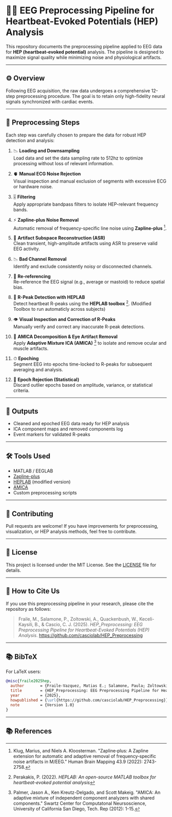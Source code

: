# 🧠💓 EEG Preprocessing Pipeline for Heartbeat-Evoked Potentials (HEP) Analysis

This repository documents the preprocessing pipeline applied to EEG data for **HEP (heartbeat-evoked potential)** analysis. The pipeline is designed to maximize signal quality while minimizing noise and physiological artifacts.

---

## ⚙️ Overview

Following EEG acquisition, the raw data undergoes a comprehensive 12-step preprocessing procedure. The goal is to retain only high-fidelity neural signals synchronized with cardiac events.

---

## 🔬 Preprocessing Steps

Each step was carefully chosen to prepare the data for robust HEP detection and analysis:

1. 📉 **Loading and Downsampling**  
   Load data and set the data sampling rate to 512hz to optimize processing without loss of relevant information.

2. 🫀 **Manual ECG Noise Rejection**  
   Visual inspection and manual exclusion of segments with excessive ECG or hardware noise.

3. 🎚 **Filtering**  
   Apply appropriate bandpass filters to isolate HEP-relevant frequency bands.

4. ⚡ **Zapline-plus Noise Removal**  
   Automatic removal of frequency-specific line noise using **Zapline-plus** [^1].

5. 🧼 **Artifact Subspace Reconstruction (ASR)**  
   Clean transient, high-amplitude artifacts using ASR to preserve valid EEG activity.

6. 📉 **Bad Channel Removal**  
   Identify and exclude consistently noisy or disconnected channels.

7. 🔌 **Re-referencing**  
   Re-reference the EEG signal (e.g., average or mastoid) to reduce spatial bias.

8. 💓 **R-Peak Detection with HEPLAB**  
   Detect heartbeat R-peaks using the **HEPLAB toolbox** [^2]. (Modified Toolbox to run automaticly across subjects)

9. 👁 **Visual Inspection and Correction of R-Peaks**  
   Manually verify and correct any inaccurate R-peak detections.

10. 🧠 **AMICA Decomposition & Eye Artifact Removal**  
    Apply **Adaptive Mixture ICA (AMICA)** [^3] to isolate and remove ocular and muscle artifacts.

11. ⏱ **Epoching**  
    Segment EEG into epochs time-locked to R-peaks for subsequent averaging and analysis.

12. 🧹 **Epoch Rejection (Statistical)**  
    Discard outlier epochs based on amplitude, variance, or statistical criteria.

---

## 📁 Outputs

- Cleaned and epoched EEG data ready for HEP analysis  
- ICA component maps and removed components log  
- Event markers for validated R-peaks

---

## 🛠 Tools Used

- MATLAB / EEGLAB  
- [Zapline-plus](https://github.com/MariusKlug/zapline-plus)  
- [HEPLAB](https://github.com/perakakis/HEPLAB) (modified version)
- [AMICA](https://github.com/sccn/amica) 
- Custom preprocessing scripts

---

## 🤝 Contributing

Pull requests are welcome! If you have improvements for preprocessing, visualization, or HEP analysis methods, feel free to contribute.

---

## 📄 License

This project is licensed under the MIT License. See the [LICENSE](LICENSE) file for details.

---

## 📌 **How to Cite Us**

If you use this preprocessing pipeline in your research, please cite the repository as follows:

> Fraile, M., Salamone, P., Zoltowski, A., Quackenbush, W., Keceli-Kaysili, B., & Cascio, C. J. (2025). *HEP_Preprocessing: EEG Preprocessing Pipeline for Heartbeat-Evoked Potentials (HEP) Analysis*. https://github.com/casciolab/HEP_Preprocessing

---

## 📚 BibTeX

For LaTeX users:

```bibtex
@misc{fraile2025hep,
  author       = {Fraile-Vazquez, Matias E.; Salamone, Paula; Zoltowski, Alisa; Quackenbush, William; Keceli-Kaysili, Bahar; Cascio, Carissa J.},
  title        = {HEP_Preprocessing: EEG Preprocessing Pipeline for Heartbeat-Evoked Potentials (HEP) Analysis},
  year         = {2025},
  howpublished = {\url{https://github.com/casciolab/HEP_Preprocessing}},
  note         = {Version 1.0}
}
```
---

## 📚 References

[^1]: Klug, Marius, and Niels A. Kloosterman. "Zapline‐plus: A Zapline extension for automatic and adaptive removal of frequency‐specific noise artifacts in M/EEG." Human Brain Mapping 43.9 (2022): 2743-2758.

[^2]: Perakakis, P. (2022). *HEPLAB: An open-source MATLAB toolbox for heartbeat-evoked potential analysis*

[^3]: Palmer, Jason A., Ken Kreutz-Delgado, and Scott Makeig. "AMICA: An adaptive mixture of independent component analyzers with shared components." Swartz Center for Computatonal Neursoscience, University of California San Diego, Tech. Rep (2012): 1-15.

